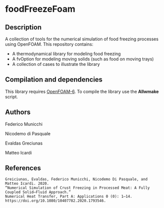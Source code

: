 # foodFreezeFoam

Description
-----------
A collection of tools for the numerical simulation of food freezing processes using OpenFOAM. This repository contains:
* A thermodynamical library for modeling food freezing
* A fvOption for modeling moving solids (such as food on moving trays)
* A collection of cases to illustrate the library

Compilation and dependencies
----------------------------
This library requires [OpenFOAM-6](https://openfoam.org/version/6/). To compile the library use the __Allwmake__ script.

Authors
-------
Federico Municchi

Nicodemo di Pasquale

Evaldas Greciunas

Matteo Icardi

References
----------
```
Greiciunas, Evaldas, Federico Municchi, Nicodemo Di Pasquale, and Matteo Icardi. 2020. 
“Numerical Simulation of Crust Freezing in Processed Meat: A Fully Coupled Solid–Fluid Approach.” 
Numerical Heat Transfer, Part A: Applications 0 (0): 1–14. https://doi.org/10.1080/10407782.2020.1793546.
```
